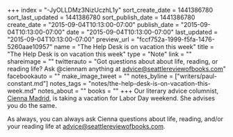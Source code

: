 +++
index = "-JyOLLDMz3NizUczhL1y"
sort_create_date = 1441386780
sort_last_updated = 1441386780
sort_publish_date = 1441386780
create_date = "2015-09-04T10:13:00-07:00"
publish_date = "2015-09-04T10:13:00-07:00"
date = "2015-09-04T10:13:00-07:00"
last_updated = "2015-09-04T10:13:00-07:00"
preview_url = "fccf752a-1999-f5fa-1476-5260aae10957"
name = "The Help Desk is on vacation this week"
title = "The Help Desk is on vacation this week"
type = "Note"
link = ""
shareimage = ""
twitterauto = "Got questions about about life, reading, or reading life? Ask @ciennam anything at advice@seattlereviewofbooks.com"
facebookauto = ""
make_image_tweet = ""
notes_byline = ["writers/paul-constant.md"]
notes_tags = "notes/the-help-desk-is-on-vacation-this-week.md"
notes_about = ""
books = ""
+++
Our literary advice columnist, [Cienna Madrid](http://seattlereviewofbooks.com/writers/cienna-madrid/), is taking a vacation for Labor Day weekend. She advises you do the same. 

As always, you can always ask Cienna questions about life, reading, and/or your reading life at advice@seattlereviewofbooks.com.